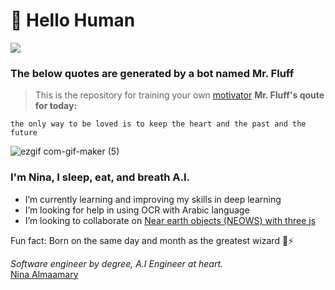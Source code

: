 

# 📔 Hello Human
 ![](https://komarev.com/ghpvc/?username=NinaM31&color=78b6c2)

### The below quotes are generated by a bot named Mr. Fluff
> This is the repository for training your own [motivator](https://github.com/NinaM31/Motivational_bot)
**Mr. Fluff's qoute for today:**
<!-- fluff starts -->
```
the only way to be loved is to keep the heart and the past and the future
```
<!-- fluff ends -->

![ezgif com-gif-maker (5)](https://user-images.githubusercontent.com/57009004/120247985-0fb32a80-c27e-11eb-9769-10318df24c25.gif)

### I'm Nina, I sleep, eat, and breath A.I.

- I’m currently learning and improving my skills in deep learning 
- I’m looking for help in using OCR with Arabic language
- I’m looking to collaborate on [Near earth objects (NEOWS) with three js](https://github.com/NinaM31/Live-NearEarthObject)  

Fun fact: Born on the same day and month as the greatest wizard 🧙⚡ 

*Software engineer by degree, A.I Engineer at heart.*  
[Nina Almaamary](https://ninam31.github.io/)
